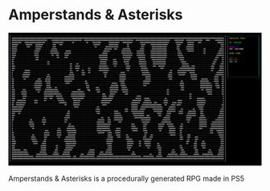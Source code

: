 # Amperstands & Asterisks
![Sample Screen](SampleScreen.png)

Amperstands & Asterisks is a procedurally generated RPG made in PS5

